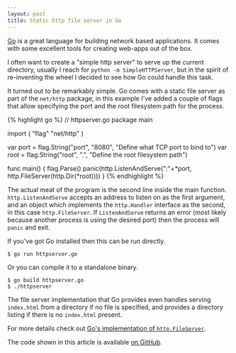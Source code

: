```yaml
---
layout: post
title: Static http file server in Go
---
```


[Go][0] is a great language for building network based applications. It comes
with some excellent tools for creating web-apps out of the box.

I often want to create a "simple http server" to serve up the current
directory, usually I reach for `python -m SimpleHTTPServer`, but in the
spirit of re-inventing the wheel I decided to see how Go could handle
this task.

It turned out to be remarkably simple. Go comes with a static file server
as part of the `net/http` package, in this example I've added a couple of flags that
allow specifying the port and the root filesystem path for the process.

{% highlight go %}
// httpserver.go
package main

import (
	"flag"
	"net/http"
)

var port = flag.String("port", "8080", "Define what TCP port to bind to")
var root = flag.String("root", ".", "Define the root filesystem path")

func main() {
	flag.Parse()
	panic(http.ListenAndServe(":"+*port, http.FileServer(http.Dir(*root))))
}
{% endhighlight %}

The actual meat of the program is the second line inside the main
function. `http.ListenAndServe` accepts an address to listen on as the first argument,
and an object which implements the `http.Handler` interface as the second,
in this case `http.FileServer`. If
`ListenAndServe` returns an error (most likely because another process
is using the desired port) then the process will `panic` and exit.

If you've got Go installed then this can be run directly.

    $ go run httpserver.go

Or you can compile it to a standalone binary.

    $ go build httpserver.go
    $ ./httpserver

The file server implementation that Go provides even handles serving `index.html`
from a directory if no file is specified, and provides a directory
listing if there is no `index.html` present.

For more details check out [Go's implementation of `http.FileServer`][1].

The code shown in this article is available [on
GitHub](https://github.com/chrismytton/httpserver).

[0]: http://golang.org/
[1]: http://golang.org/src/pkg/net/http/fs.go?s=12008:12048#L401

